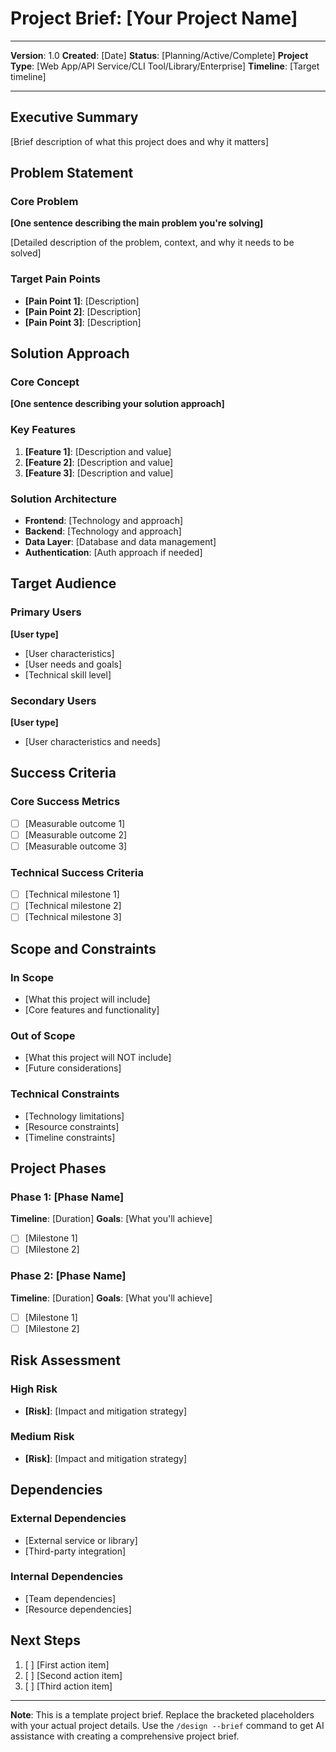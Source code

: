# Project Brief: [Your Project Name]

---
**Version**: 1.0
**Created**: [Date]
**Status**: [Planning/Active/Complete]
**Project Type**: [Web App/API Service/CLI Tool/Library/Enterprise]
**Timeline**: [Target timeline]

---

## Executive Summary

[Brief description of what this project does and why it matters]

## Problem Statement

### Core Problem
**[One sentence describing the main problem you're solving]**

[Detailed description of the problem, context, and why it needs to be solved]

### Target Pain Points
- **[Pain Point 1]**: [Description]
- **[Pain Point 2]**: [Description]
- **[Pain Point 3]**: [Description]

## Solution Approach

### Core Concept
**[One sentence describing your solution approach]**

### Key Features
1. **[Feature 1]**: [Description and value]
2. **[Feature 2]**: [Description and value]
3. **[Feature 3]**: [Description and value]

### Solution Architecture
- **Frontend**: [Technology and approach]
- **Backend**: [Technology and approach]
- **Data Layer**: [Database and data management]
- **Authentication**: [Auth approach if needed]

## Target Audience

### Primary Users
**[User type]**
- [User characteristics]
- [User needs and goals]
- [Technical skill level]

### Secondary Users
**[User type]**
- [User characteristics and needs]

## Success Criteria

### Core Success Metrics
- [ ] [Measurable outcome 1]
- [ ] [Measurable outcome 2]
- [ ] [Measurable outcome 3]

### Technical Success Criteria
- [ ] [Technical milestone 1]
- [ ] [Technical milestone 2]
- [ ] [Technical milestone 3]

## Scope and Constraints

### In Scope
- [What this project will include]
- [Core features and functionality]

### Out of Scope
- [What this project will NOT include]
- [Future considerations]

### Technical Constraints
- [Technology limitations]
- [Resource constraints]
- [Timeline constraints]

## Project Phases

### Phase 1: [Phase Name]
**Timeline**: [Duration]
**Goals**: [What you'll achieve]
- [ ] [Milestone 1]
- [ ] [Milestone 2]

### Phase 2: [Phase Name]
**Timeline**: [Duration]
**Goals**: [What you'll achieve]
- [ ] [Milestone 1]
- [ ] [Milestone 2]

## Risk Assessment

### High Risk
- **[Risk]**: [Impact and mitigation strategy]

### Medium Risk
- **[Risk]**: [Impact and mitigation strategy]

## Dependencies

### External Dependencies
- [External service or library]
- [Third-party integration]

### Internal Dependencies
- [Team dependencies]
- [Resource dependencies]

## Next Steps

1. [ ] [First action item]
2. [ ] [Second action item]
3. [ ] [Third action item]

---

**Note**: This is a template project brief. Replace the bracketed placeholders with your actual project details. Use the `/design --brief` command to get AI assistance with creating a comprehensive project brief.